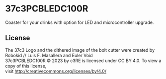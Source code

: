 # 37c3PCBLEDC100R
Coaster for your drinks with option for LED and microcontroller upgrade.

## License
The 37c3 Logo and the dithered image of the bolt cutter were created by Robokid // Luis F. Masallera and Euler Void \
37c3PCBLEDC100R © 2023 by c3RE is licensed under CC BY 4.0. To view a copy of this license, \
visit http://creativecommons.org/licenses/by/4.0/
